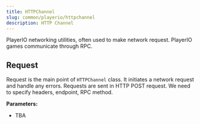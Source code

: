 ```yaml
---
title: HTTPChannel
slug: common/playerio/httpchannel
description: HTTP Channel
---
```


PlayerIO networking utilities, often used to make network request. PlayerIO games communicate through RPC.

## Request

Request is the main point of `HTTPChannel` class. It initiates a network request and handle any errors. Requests are sent in HTTP POST request. We need to specify headers, endpoint, RPC method.

**Parameters:**

- TBA
